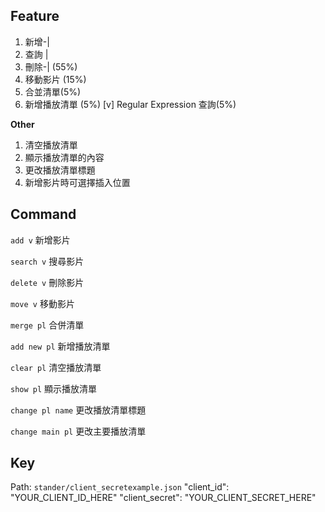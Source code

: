 ## Feature
1. 新增-|
2. 查詢 |
3. 刪除-| (55%)
4. 移動影片 (15%)
5. 合並清單(5%)
6. 新增播放清單 (5%)
[v] Regular Expression 查詢(5%)

**Other**

1. 清空播放清單
2. 顯示播放清單的內容
3. 更改播放清單標題
4. 新增影片時可選擇插入位置

## Command
`add v` 新增影片  

`search v` 搜尋影片  

`delete v` 刪除影片  

`move v` 移動影片  

`merge pl` 合併清單  

`add new pl` 新增播放清單 


`clear pl` 清空播放清單  

`show pl` 顯示播放清單  

`change pl name` 更改播放清單標題  

`change main pl` 更改主要播放清單  

## Key 
Path: `stander/client_secretexample.json`
"client_id": "YOUR_CLIENT_ID_HERE"
"client_secret": "YOUR_CLIENT_SECRET_HERE"
